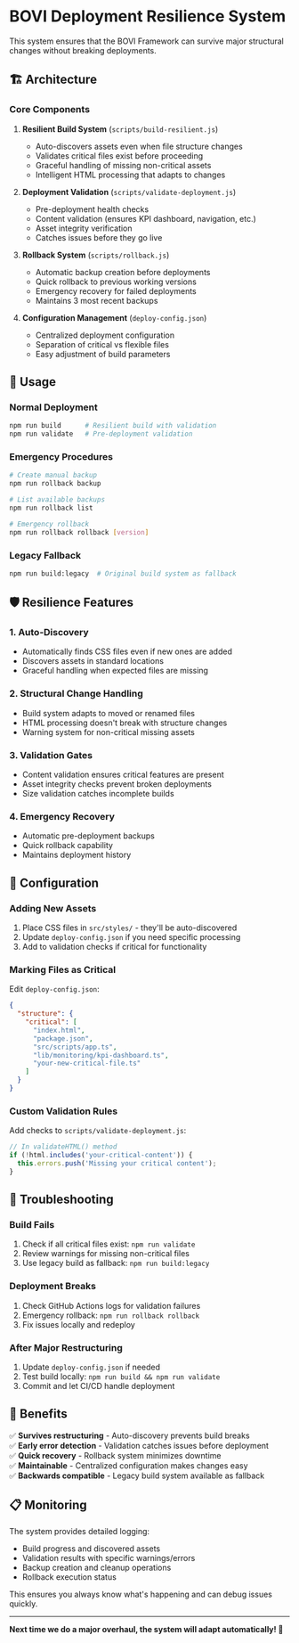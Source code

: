 # BOVI Deployment Resilience System

This system ensures that the BOVI Framework can survive major structural changes without breaking deployments.

## 🏗️ Architecture

### Core Components

1. **Resilient Build System** (`scripts/build-resilient.js`)
   - Auto-discovers assets even when file structure changes
   - Validates critical files exist before proceeding
   - Graceful handling of missing non-critical assets
   - Intelligent HTML processing that adapts to changes

2. **Deployment Validation** (`scripts/validate-deployment.js`)
   - Pre-deployment health checks
   - Content validation (ensures KPI dashboard, navigation, etc.)
   - Asset integrity verification
   - Catches issues before they go live

3. **Rollback System** (`scripts/rollback.js`)
   - Automatic backup creation before deployments
   - Quick rollback to previous working versions
   - Emergency recovery for failed deployments
   - Maintains 3 most recent backups

4. **Configuration Management** (`deploy-config.json`)
   - Centralized deployment configuration
   - Separation of critical vs flexible files
   - Easy adjustment of build parameters

## 🚀 Usage

### Normal Deployment
```bash
npm run build      # Resilient build with validation
npm run validate   # Pre-deployment validation
```

### Emergency Procedures
```bash
# Create manual backup
npm run rollback backup

# List available backups
npm run rollback list

# Emergency rollback
npm run rollback rollback [version]
```

### Legacy Fallback
```bash
npm run build:legacy  # Original build system as fallback
```

## 🛡️ Resilience Features

### 1. **Auto-Discovery**
- Automatically finds CSS files even if new ones are added
- Discovers assets in standard locations
- Graceful handling when expected files are missing

### 2. **Structural Change Handling**
- Build system adapts to moved or renamed files
- HTML processing doesn't break with structure changes
- Warning system for non-critical missing assets

### 3. **Validation Gates**
- Content validation ensures critical features are present
- Asset integrity checks prevent broken deployments
- Size validation catches incomplete builds

### 4. **Emergency Recovery**
- Automatic pre-deployment backups
- Quick rollback capability
- Maintains deployment history

## 🔧 Configuration

### Adding New Assets
1. Place CSS files in `src/styles/` - they'll be auto-discovered
2. Update `deploy-config.json` if you need specific processing
3. Add to validation checks if critical for functionality

### Marking Files as Critical
Edit `deploy-config.json`:
```json
{
  "structure": {
    "critical": [
      "index.html",
      "package.json", 
      "src/scripts/app.ts",
      "lib/monitoring/kpi-dashboard.ts",
      "your-new-critical-file.ts"
    ]
  }
}
```

### Custom Validation Rules
Add checks to `scripts/validate-deployment.js`:
```javascript
// In validateHTML() method
if (!html.includes('your-critical-content')) {
  this.errors.push('Missing your critical content');
}
```

## 🚨 Troubleshooting

### Build Fails
1. Check if all critical files exist: `npm run validate`
2. Review warnings for missing non-critical files
3. Use legacy build as fallback: `npm run build:legacy`

### Deployment Breaks
1. Check GitHub Actions logs for validation failures
2. Emergency rollback: `npm run rollback rollback`
3. Fix issues locally and redeploy

### After Major Restructuring
1. Update `deploy-config.json` if needed
2. Test build locally: `npm run build && npm run validate`
3. Commit and let CI/CD handle deployment

## 🎯 Benefits

✅ **Survives restructuring** - Auto-discovery prevents build breaks  
✅ **Early error detection** - Validation catches issues before deployment  
✅ **Quick recovery** - Rollback system minimizes downtime  
✅ **Maintainable** - Centralized configuration makes changes easy  
✅ **Backwards compatible** - Legacy build system available as fallback  

## 📋 Monitoring

The system provides detailed logging:
- Build progress and discovered assets
- Validation results with specific warnings/errors  
- Backup creation and cleanup operations
- Rollback execution status

This ensures you always know what's happening and can debug issues quickly.

---

**Next time we do a major overhaul, the system will adapt automatically! 🎉**